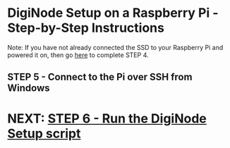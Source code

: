 # DigiNode Setup on a Raspberry Pi - Step-by-Step Instructions

Note: If you have not already connected the SSD to your Raspberry Pi and powered it on, then go [here](/docs/rpi_setup_step4_boot_pi.md) to complete STEP 4.

## STEP 5 - Connect to the Pi over SSH from Windows






# NEXT: [STEP 6 - Run the DigiNode Setup script](/docs/rpi_setup_step6_run_diginode_setup.md)